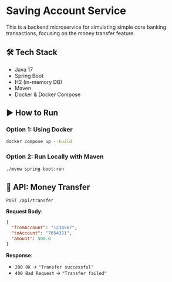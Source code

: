 # Saving Account Service

This is a backend microservice for simulating simple core banking transactions, focusing on the money transfer feature.

## 🛠 Tech Stack

- Java 17
- Spring Boot
- H2 (in-memory DB)
- Maven
- Docker & Docker Compose

## ▶️ How to Run

### Option 1: Using Docker

```bash
docker compose up --build
```

### Option 2: Run Locally with Maven

```bash
./mvnw spring-boot:run
```

## 📮 API: Money Transfer

`POST /api/transfer`

**Request Body**:

```json
{
  "fromAccount": "1234567",
  "toAccount": "7654321",
  "amount": 500.0
}
```

**Response**:

- `200 OK` → `"Transfer successful"`
- `400 Bad Request` → `"Transfer failed"`